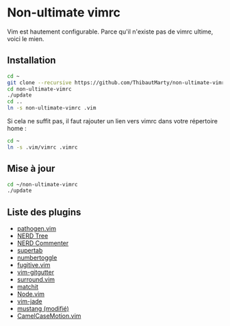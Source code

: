 # Non-ultimate vimrc

Vim est hautement configurable. Parce qu'il n'existe pas de vimrc ultime, voici le mien.

## Installation

```bash
cd ~
git clone --recursive https://github.com/ThibautMarty/non-ultimate-vimrc
cd non-ultimate-vimrc
./update
cd ..
ln -s non-ultimate-vimrc .vim
```

Si cela ne suffit pas, il faut rajouter un lien vers vimrc dans votre répertoire home :

```bash
cd ~
ln -s .vim/vimrc .vimrc
```

## Mise à jour

```bash
cd ~/non-ultimate-vimrc
./update
```

## Liste des plugins

* [pathogen.vim](https://github.com/tpope/vim-pathogen)
* [NERD Tree](https://github.com/scrooloose/nerdtree)
* [NERD Commenter](https://github.com/scrooloose/nerdcommenter)
* [supertab](http://github.com/ervandew/supertab)
* [numbertoggle](https://github.com/jeffkreeftmeijer/vim-numbertoggle)
* [fugitive.vim](https://github.com/tpope/vim-fugitive)
* [vim-gitgutter](https://github.com/airblade/vim-gitgutter)
* [surround.vim](https://github.com/tpope/vim-surround)
* [matchit](https://github.com/tmhedberg/matchit)
* [Node.vim](https://github.com/moll/vim-node)
* [vim-jade](https://github.com/digitaltoad/vim-jade)
* [mustang (modifié)](https://github.com/croaker/mustang-vim)
* [CamelCaseMotion.vim](https://github.com/bkad/CamelCaseMotion)
